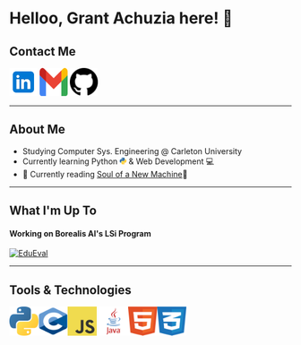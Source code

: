 # Helloo, Grant Achuzia here! 👋

## Contact Me 

[<img src="media\linkedin icon.svg" width="50" height="50">](https://www.linkedin.com/in/grant-achuzia-8259251b8/)
[<img src="media\Gmail icon.svg" width="50" height="50">](mailto:achuziaduby@gmail.com)
[<img src="media\github icon.svg" width="50" height="50">](https://github.com/GAchuzia)

---

## About Me <br>

- Studying Computer Sys. Engineering @ Carleton University 
- Currently learning Python <img height="12" width="12" src="media/python.svg"/> & Web Development 💻
- 📖 Currently reading [Soul of a New Machine](https://en.wikipedia.org/wiki/The_Soul_of_a_New_Machine)📖 

---
## What I'm Up To
#### Working on Borealis AI's LSi Program  
[![EduEval](https://svg.bookmark.style/api?url=https://github.com/linguini1/EduEval&mode=dark&style=horizontal)](https://github.com/linguini1/EduEval)

---
## Tools & Technologies <br>

<img height="52" width="52" src="media/python.svg"/><img height="52" width="52" src="media/c.svg"/><img height="52" width="52" src="media/javascript.svg"/> <img height="52" width="52" src="media/java.svg"/><img height="52" width="52" src="media/html5.svg"/><img height="52" width="52" src="media/css3.svg"/>


<!---
GAchuzia/GAchuzia is a ✨ special ✨ repository because its `README.md` (this file) appears on your GitHub profile.
You can click the Preview link to take a look at your changes.
--->
